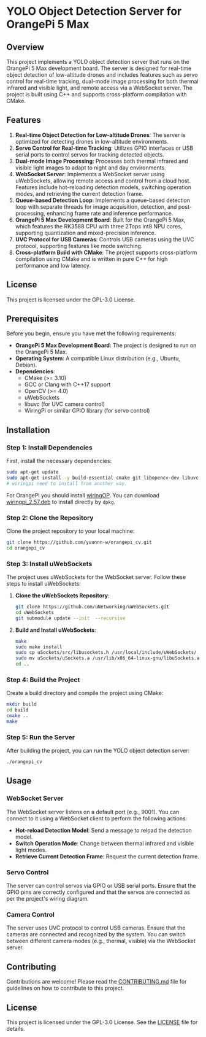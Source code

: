 # YOLO Object Detection Server for OrangePi 5 Max

## Overview

This project implements a YOLO object detection server that runs on the OrangePi 5 Max development board. The server is designed for real-time object detection of low-altitude drones and includes features such as servo control for real-time tracking, dual-mode image processing for both thermal infrared and visible light, and remote access via a WebSocket server. The project is built using C++ and supports cross-platform compilation with CMake.

## Features

1. **Real-time Object Detection for Low-altitude Drones**: The server is optimized for detecting drones in low-altitude environments.
2. **Servo Control for Real-time Tracking**: Utilizes GPIO interfaces or USB serial ports to control servos for tracking detected objects.
3. **Dual-mode Image Processing**: Processes both thermal infrared and visible light images to adapt to night and day environments.
4. **WebSocket Server**: Implements a WebSocket server using uWebSockets, allowing remote access and control from a cloud host. Features include hot-reloading detection models, switching operation modes, and retrieving the current detection frame.
5. **Queue-based Detection Loop**: Implements a queue-based detection loop with separate threads for image acquisition, detection, and post-processing, enhancing frame rate and inference performance.
6. **OrangePi 5 Max Development Board**: Built for the OrangePi 5 Max, which features the RK3588 CPU with three 2Tops int8 NPU cores, supporting quantization and mixed-precision inference.
7. **UVC Protocol for USB Cameras**: Controls USB cameras using the UVC protocol, supporting features like mode switching.
8. **Cross-platform Build with CMake**: The project supports cross-platform compilation using CMake and is written in pure C++ for high performance and low latency.

## License

This project is licensed under the GPL-3.0 License.

## Prerequisites

Before you begin, ensure you have met the following requirements:

- **OrangePi 5 Max Development Board**: The project is designed to run on the OrangePi 5 Max.
- **Operating System**: A compatible Linux distribution (e.g., Ubuntu, Debian).
- **Dependencies**:
  - CMake (>= 3.10)
  - GCC or Clang with C++17 support
  - OpenCV (>= 4.0)
  - uWebSockets
  - libuvc (for UVC camera control)
  - WiringPi or similar GPIO library (for servo control)

## Installation

### Step 1: Install Dependencies

First, install the necessary dependencies:

```bash
sudo apt-get update
sudo apt-get install -y build-essential cmake git libopencv-dev libuvc-dev zlib1g-dev
# wiringpi need to install from another way.
```
For OrangePi you should install [wiringOP](https://github.com/orangepi-xunlong/wiringOP).
You can download [wiringpi_2.57.deb](https://github.com/orangepi-xunlong/orangepi-build/blob/next/external/cache/debs/arm64/wiringpi_2.57.deb) to install directly by `dpkg`.

### Step 2: Clone the Repository

Clone the project repository to your local machine:

```bash
git clone https://github.com/yuunnn-w/orangepi_cv.git
cd orangepi_cv
```

### Step 3: Install uWebSockets

The project uses uWebSockets for the WebSocket server. Follow these steps to install uWebSockets:

1. **Clone the uWebSockets Repository**:

   ```bash
   git clone https://github.com/uNetworking/uWebSockets.git
   cd uWebSockets
   git submodule update --init  --recursive
   ```

2. **Build and Install uWebSockets**:

   ```bash
   make
   sudo make install
   sudo cp uSockets/src/libusockets.h /usr/local/include/uWebSockets/
   sudo mv uSockets/uSockets.a /usr/lib/x86_64-linux-gnu/libuSockets.a
   cd ..
   ```
### Step 4: Build the Project

Create a build directory and compile the project using CMake:

```bash
mkdir build
cd build
cmake ..
make
```

### Step 5: Run the Server

After building the project, you can run the YOLO object detection server:

```bash
./orangepi_cv
```

## Usage

### WebSocket Server

The WebSocket server listens on a default port (e.g., 9001). You can connect to it using a WebSocket client to perform the following actions:

- **Hot-reload Detection Model**: Send a message to reload the detection model.
- **Switch Operation Mode**: Change between thermal infrared and visible light modes.
- **Retrieve Current Detection Frame**: Request the current detection frame.

### Servo Control

The server can control servos via GPIO or USB serial ports. Ensure that the GPIO pins are correctly configured and that the servos are connected as per the project's wiring diagram.

### Camera Control

The server uses UVC protocol to control USB cameras. Ensure that the cameras are connected and recognized by the system. You can switch between different camera modes (e.g., thermal, visible) via the WebSocket server.

## Contributing

Contributions are welcome! Please read the [CONTRIBUTING.md](CONTRIBUTING.md) file for guidelines on how to contribute to this project.

## License

This project is licensed under the GPL-3.0 License. See the [LICENSE](LICENSE) file for details.

